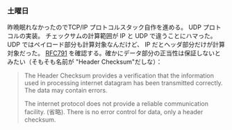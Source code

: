 ### 土曜日

昨晩眠れなかったのでTCP/IP プロトコルスタック自作を進める。
UDP プロトコルの実装。
チェックサムの計算範囲が IP と UDP で違うことにハマった。
UDP ではペイロード部分も計算対象なんだけど、
IP だとヘッダ部分だけが計算対象だった。
[RFC791](https://datatracker.ietf.org/doc/html/rfc791) を確認する。確かにデータ部分の正当性は保証しないとみたい（そもそも名前が "Header Checksum"だしな）：

> The Header Checksum provides a verification that the information used in processing internet datagram has been transmitted correctly. The data may contain errors.
>
> The internet protocol does not provide a reliable communication facility. (省略).  There is no error control for data, only a header checksum.


